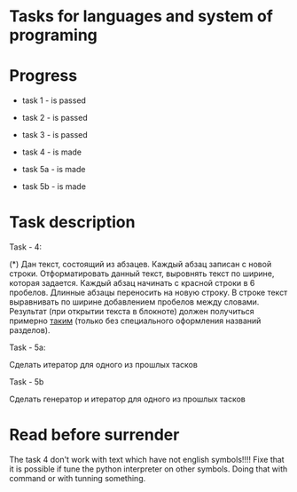 # Tasks for languages and system of programing

# Progress 

- task 1 - is passed

- task 2 - is passed

- task 3 - is passed

- task 4 - is made

- task 5a - is made

- task 5b - is made 

# Task description

Task - 4:

(*) Дан текст, состоящий из абзацев. Каждый абзац записан с новой строки. Отформатировать данный текст, выровнять текст по ширине, которая задается. Каждый абзац начинать с красной строки в 6 пробелов. Длинные абзацы переносить на новую строку. В строке текст выравнивать по ширине добавлением пробелов между словами. Результат (при открытии текста в блокноте) должен получиться примерно [таким](http://lib.ru/RUFANT/BELAEW/doul.txt) (только без специального оформления названий разделов).

Task - 5a:

Сделать итератор для одного из прошлых тасков

Task - 5b

Сделать генератор и итератор для одного из прошлых тасков

# Read before surrender

The task 4 don't work with text which have not english symbols!!!! Fixe that it is possible if tune
the python interpreter on other symbols. Doing that with command or with tunning something.
